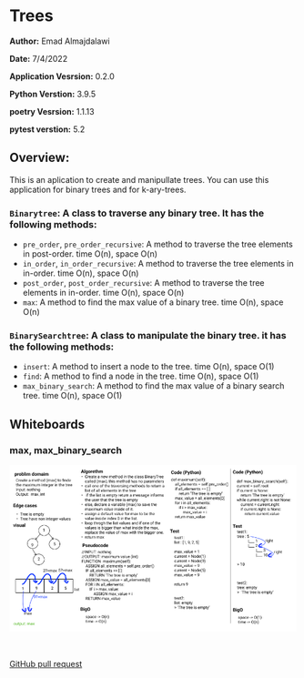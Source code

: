 # Trees

**Author:** Emad Almajdalawi

**Date:** 7/4/2022

**Application Vesrsion:** 0.2.0

**Python Verstion:** 3.9.5

**poetry Vesrsion:** 1.1.13

**pytest verstion:**  5.2

## Overview:

This is an aplication to create and manipullate trees. You can use this application for binary trees and for k-ary-trees.

### `Binarytree`: A class to traverse any binary tree. It has the following methods:

- `pre_order`, `pre_order_recursive`: A method to traverse the tree elements in post-order. time O(n), space O(n)
- `in_order`, `in_order_recursive`: A method to traverse the tree elements in in-order. time O(n), space O(n)
- `post_order`, `post_order_recursive`: A method to traverse the tree elements in in-order. time O(n), space O(n)
- `max`: A method to find the max value of a binary tree. time O(n), space O(n)

### `BinarySearchtree`: A class to manipulate the binary tree. it has the following methods:

- `insert`: A method to insert a node to the tree. time O(n), space O(1)
- `find`: A method to find a node in the tree. time O(n), space O(1)
- `max_binary_search`:  A method to find the max value of a binary search tree. time O(n), space O(1)

## Whiteboards

### max, max_binary_search

![max](/class15_trees/imgs/max_tree.png)

<br>

[GitHub pull request](https://github.com/e97m/data-structures-and-algorithms/pull/27)